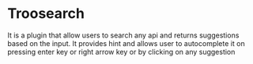 # Troosearch

It is a plugin that allow users to search any api and returns suggestions based on the input. It provides hint and allows user to autocomplete it on pressing enter key or right arrow key or by clicking on any suggestion
